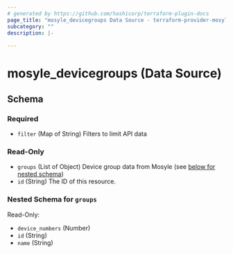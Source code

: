 ```yaml
---
# generated by https://github.com/hashicorp/terraform-plugin-docs
page_title: "mosyle_devicegroups Data Source - terraform-provider-mosyle"
subcategory: ""
description: |-
  
---
```


# mosyle_devicegroups (Data Source)





<!-- schema generated by tfplugindocs -->
## Schema

### Required

- `filter` (Map of String) Filters to limit API data

### Read-Only

- `groups` (List of Object) Device group data from Mosyle (see [below for nested schema](#nestedatt--groups))
- `id` (String) The ID of this resource.

<a id="nestedatt--groups"></a>
### Nested Schema for `groups`

Read-Only:

- `device_numbers` (Number)
- `id` (String)
- `name` (String)


